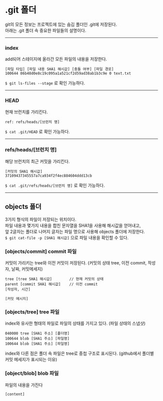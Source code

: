 # .git 폴더
git의 모든 정보는 프로젝트에 있는 숨김 폴더인 .git에 저장된다.  
아래는 .git 폴더 속 중요한 파일들의 설명이다.

---

### index
add되어 스테이지에 올라간 모든 파일의 내용을 저장한다.
```
[파일 타입] [파일 내용 SHA1 해시값] [충돌 여부] [파일 경로]
100644 86b48d0e8c19c095a1a521cf2d59ad38ab1b3c9e 0 text.txt
```
`$ git ls-files --stage` 로 확인 가능하다.

---

### HEAD
현재 브런치를 가리킨다.
```
ref: refs/heads/[브런치 명]
```
`$ cat .git/HEAD` 로 확인 가능하다.

---

### refs/heads/[브런치 명]
해당 브런치의 최근 커밋을 가리킨다.
```
[커밋의 SHA1 해시값]
37109437345557a7ca934f2f4ec884604ddd13cb
```
`$ cat .git/refs/heads/[브런치 명]` 로 확인 가능하다.

---

## objects 폴더
3가지 형식의 파일이 저장되는 위치이다.  
파일 내용과 몇가지 내용을 합친 문자열을 SHA1을 사용해 해시값을 얻어내고,  
앞 2글자는 폴더로 나머지 글자는 파일 명으로 사용해 objects 폴더에 저장한다.  
`$ git cat-file -p [SHA1 해시값]` 으로 파일 내용을 확인할 수 있다.

### [objects/commit] commit 파일
커밋이 가리키는 tree와 이전 커밋이 저장된다.	(커밋의 상태 tree, 이전 commit, 작성자, 날짜, 커밋메세지)
```
tree [tree SHA1 해시값]		// 현재 커밋의 상태 
parent [commit SHA1 해시값]	// 이전 commit
[작성자, 시간]

[커밋 메시지]
```

### [objects/tree] tree 파일
index와 유사한 형태의 파일로 파일의 상태를 가지고 있다.	(파일 상태의 스냅샷)
```
040000 tree [SHA1 주소] [폴더명]
100644 blob [SHA1 주소] [파일명]
100644 blob [SHA1 주소] [파일명]
```
index와 다른 점은 폴더 속 파일은 tree로 중첩 구조로 표시된다. (github에서 폴더별 커밋 메세지가 표시되는 이유)

### [object/blob] blob 파일
파일의 내용을 가진다
```
[content]
```
